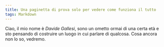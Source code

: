 ```yaml
---
title: Una paginetta di prova solo per vedere come funziona il tutto
tags: Markdown 
---
```

Ciao, il mio nome è *Davide Gallesi*, sono un ometto ormai di una certa età e sto pensando di costruire un luogo in cui parlare di qualcosa.
Cosa ancora non lo so, vedremo. 